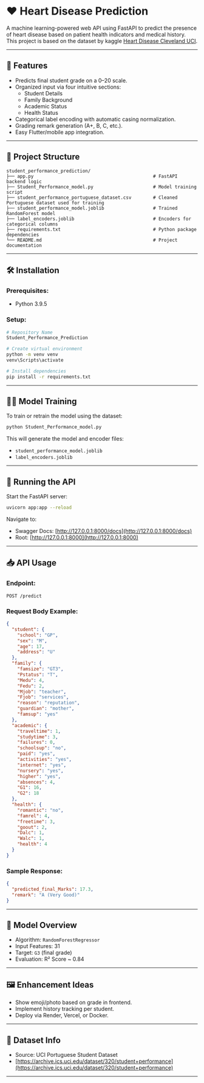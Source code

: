 # ❤️ Heart Disease Prediction

A machine learning-powered web API using FastAPI to predict the presence of heart disease based on patient health indicators and medical history.
 This project is based on the dataset by kaggle [Heart Disease Cleveland UCI](https://www.kaggle.com/datasets/cherngs/heart-disease-cleveland-uci?resource=download).

---

## 🚀 Features

- Predicts final student grade on a 0–20 scale.
- Organized input via four intuitive sections:
  - Student Details
  - Family Background
  - Academic Status
  - Health Status
- Categorical label encoding with automatic casing normalization.
- Grading remark generation (A+, B, C, etc.).
- Easy Flutter/mobile app integration.

---

## 📂 Project Structure

```
student_performance_prediction/
├── app.py                                            # FastAPI backend logic
├── Student_Performance_model.py                      # Model training script
├── student_performance_portuguese_dataset.csv        # Cleaned Portuguese dataset used for training
├── student_performance_model.joblib                  # Trained RandomForest model
├── label_encoders.joblib                             # Encoders for categorical columns
├── requirements.txt                                  # Python package dependencies
└── README.md                                         # Project documentation
```

---

## 🛠️ Installation

### Prerequisites:
- Python 3.9.5

### Setup:
```bash
# Repository Name
Student_Performance_Prediction

# Create virtual environment
python -m venv venv
venv\Scripts\activate 

# Install dependencies
pip install -r requirements.txt
```

---

## 🏋️‍♂️ Model Training

To train or retrain the model using the dataset:

```bash
python Student_Performance_model.py
```

This will generate the model and encoder files:
- `student_performance_model.joblib`
- `label_encoders.joblib`

---

## 🚦 Running the API

Start the FastAPI server:
```bash
uvicorn app:app --reload
```

Navigate to:
- Swagger Docs: [http://127.0.0.1:8000/docs](http://127.0.0.1:8000/docs)
- Root: [http://127.0.0.1:8000](http://127.0.0.1:8000)

---

## 📥 API Usage

### Endpoint:
```
POST /predict
```

### Request Body Example:
```json
{
  "student": {
    "school": "GP",
    "sex": "M",
    "age": 17,
    "address": "U"
  },
  "family": {
    "famsize": "GT3",
    "Pstatus": "T",
    "Medu": 4,
    "Fedu": 2,
    "Mjob": "teacher",
    "Fjob": "services",
    "reason": "reputation",
    "guardian": "mother",
    "famsup": "yes"
  },
  "academic": {
    "traveltime": 1,
    "studytime": 3,
    "failures": 0,
    "schoolsup": "no",
    "paid": "yes",
    "activities": "yes",
    "internet": "yes",
    "nursery": "yes",
    "higher": "yes",
    "absences": 4,
    "G1": 16,
    "G2": 18
  },
  "health": {
    "romantic": "no",
    "famrel": 4,
    "freetime": 3,
    "goout": 2,
    "Dalc": 1,
    "Walc": 1,
    "health": 4
  }
}
```

### Sample Response:
```json
{
  "predicted_final_Marks": 17.3,
  "remark": "A (Very Good)"
}
```

---

## 🧠 Model Overview

- Algorithm: `RandomForestRegressor`
- Input Features: 31
- Target: `G3` (final grade)
- Evaluation: R² Score ~ 0.84

---

## 🖼️ Enhancement Ideas

- Show emoji/photo based on grade in frontend.
- Implement history tracking per student.
- Deploy via Render, Vercel, or Docker.

---

## 📘 Dataset Info

- Source: UCI Portuguese Student Dataset
- [https://archive.ics.uci.edu/dataset/320/student+performance](https://archive.ics.uci.edu/dataset/320/student+performance)

---

